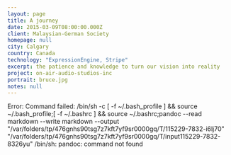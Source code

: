 ```yaml
---
layout: page
title: A journey
date: 2015-03-09T08:00:00.000Z
client: Malaysian-German Society
homepage: null
city: Calgary
country: Canada
technology: "ExpressionEngine, Stripe"
excerpt: the patience and knowledge to turn our vision into reality
project: on-air-audio-studios-inc
portrait: bruce.jpg
notes: null
---
```


Error: Command failed: /bin/sh -c [ -f ~/.bash_profile ] && source ~/.bash_profile;[ -f ~/.bashrc ] && source ~/.bashrc;pandoc --read markdown --write markdown --output "/var/folders/tp/476gnhs90tsg7z7kft7yf9sr0000gq/T/115229-7832-i6lj70" "/var/folders/tp/476gnhs90tsg7z7kft7yf9sr0000gq/T/input115229-7832-8326yu"
/bin/sh: pandoc: command not found
